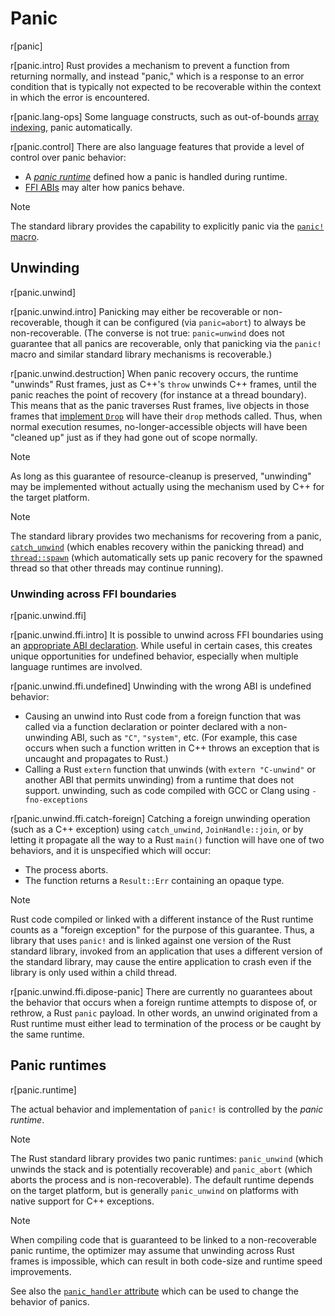 # Panic

r[panic]

r[panic.intro]
Rust provides a mechanism to prevent a function from returning normally, and
instead "panic," which is a response to an error condition that is typically
not expected to be recoverable within the context in which the error is
encountered.

r[panic.lang-ops]
Some language constructs, such as out-of-bounds [array indexing], panic
automatically.

r[panic.control]
There are also language features that provide a level of control
over panic behavior:
* A [_panic runtime_](#panic-runtimes) defined how a panic is handled during
  runtime.
* [FFI ABIs](items/functions.md#unwinding) may alter how panics behave.

> [!NOTE]
> The standard library provides the capability to explicitly panic
> via the [`panic!` macro][macro-panic].

## Unwinding

r[panic.unwind]

r[panic.unwind.intro]
Panicking may either be recoverable or non-recoverable, though it can be
configured (via `panic=abort`) to always be non-recoverable. (The converse is
not true: `panic=unwind` does not guarantee that all panics are recoverable,
only that panicking via the `panic!` macro and similar standard library
mechanisms is recoverable.)

r[panic.unwind.destruction]
When panic recovery occurs, the runtime "unwinds" Rust frames, just as C++'s `throw` unwinds C++ frames, until the panic reaches
the point of recovery (for instance at a thread boundary). This means that as
the panic traverses Rust frames, live objects in those frames that [implement
`Drop`][destructors] will have their `drop` methods called. Thus, when normal
execution resumes, no-longer-accessible objects will have been "cleaned up"
just as if they had gone out of scope normally.

> [!NOTE]
> As long as this guarantee of resource-cleanup is preserved,
> "unwinding" may be implemented without actually using the mechanism used by
> C++ for the target platform.

> [!NOTE]
> The standard library provides two mechanisms for recovering from a panic,
> [`catch_unwind`][fn-catch-unwind] (which enables recovery within the
> panicking thread) and [`thread::spawn`][thread-spawn] (which automatically
> sets up panic recovery for the spawned thread so that other threads may
> continue running).

### Unwinding across FFI boundaries

r[panic.unwind.ffi]

r[panic.unwind.ffi.intro]
It is possible to unwind across FFI boundaries using an [appropriate ABI
declaration][unwind-abi]. While useful in certain cases, this creates unique
opportunities for undefined behavior, especially when multiple language runtimes
are involved.

r[panic.unwind.ffi.undefined]
Unwinding with the wrong ABI is undefined behavior:

* Causing an unwind into Rust code from a foreign function that was called via a
  function declaration or pointer declared with a non-unwinding ABI, such as `"C"`,
  `"system"`, etc. (For example, this case occurs when such a function written in
  C++ throws an exception that is uncaught and propagates to Rust.)
* Calling a Rust `extern` function that unwinds (with `extern "C-unwind"` or
  another ABI that permits unwinding) from a runtime that does not support.
  unwinding, such as code compiled with GCC or Clang using `-fno-exceptions`

r[panic.unwind.ffi.catch-foreign]
Catching a foreign unwinding operation (such as a C++ exception) using
`catch_unwind`, `JoinHandle::join`, or by letting it propagate all the way to a
Rust `main()` function will have one of two behaviors, and it is unspecified
which will occur:
* The process aborts.
* The function returns a `Result::Err` containing an opaque type.

> [!NOTE]
>  Rust code compiled or linked with a different instance of the Rust runtime counts as a
> "foreign exception" for the purpose of this guarantee. Thus, a library that
> uses `panic!` and is linked against one version of the Rust standard library,
> invoked from an application that uses a different version of the standard
> library, may cause the entire application to crash even if the library is only
> used within a child thread.

r[panic.unwind.ffi.dipose-panic]
There are currently no guarantees about the behavior that occurs when a foreign
runtime attempts to dispose of, or rethrow, a Rust `panic` payload. In other
words, an unwind originated from a Rust runtime must either lead to termination
of the process or be caught by the same runtime.

## Panic runtimes

r[panic.runtime]

The actual behavior and implementation of `panic!` is controlled by the _panic
runtime_.

> [!NOTE]
> The Rust standard library provides two panic runtimes:
> `panic_unwind` (which unwinds the stack and is potentially recoverable) and
> `panic_abort` (which aborts the process and is non-recoverable). The default
> runtime depends on the target platform, but is generally `panic_unwind` on
> platforms with native support for C++ exceptions.

> [!NOTE]
> When compiling code that is guaranteed to be linked to a non-recoverable panic
> runtime, the optimizer may assume that unwinding across Rust frames is
> impossible, which can result in both code-size and runtime speed improvements.

See also the [`panic_handler` attribute](runtime.md#the-panic_handler-attribute) which can be used to change the behavior of panics.

[array indexing]: expressions/array-expr.md#array-and-slice-indexing-expressions
[destructors]: destructors.md
[fn-catch-unwind]: ../std/panic/fn.catch_unwind.html
[macro-panic]: ../std/macro.panic.html
[runtime]: runtime.md
[thread-spawn]: ../std/thread/fn.spawn.html
[unwind-abi]: items/functions.md#unwinding
